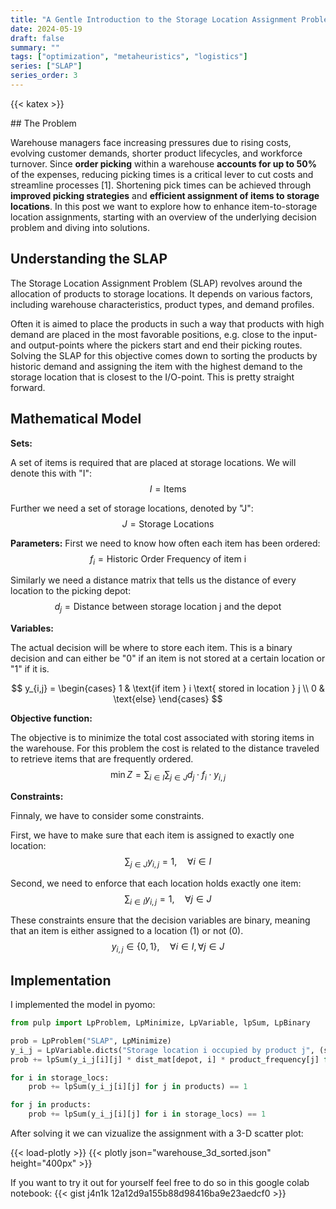 ```yaml
---
title: "A Gentle Introduction to the Storage Location Assignment Problem"
date: 2024-05-19
draft: false
summary: ""
tags: ["optimization", "metaheuristics", "logistics"]
series: ["SLAP"]
series_order: 3
---
```

{{< katex >}}

<div class="ml-embedded" data-form="f7ggmw"></div>
## The Problem

Warehouse managers face increasing pressures due to rising costs, evolving customer demands, shorter product lifecycles, and workforce turnover. Since **order picking** within a warehouse **accounts for up to 50%** of the expenses, reducing picking times is a critical lever to cut costs and streamline processes \[1\]. Shortening pick times can be achieved through **improved picking strategies** and **efficient assignment of items to storage locations**. In this post we want to explore how to enhance item-to-storage location assignments, starting with an overview of the underlying decision problem and diving into solutions.

## Understanding the SLAP

The Storage Location Assignment Problem (SLAP) revolves around the allocation of products to storage locations. It depends on various factors, including warehouse characteristics, product types, and demand profiles. 

Often it is aimed to place the products in such a way that products with high demand are placed in the most favorable positions, e.g. close to the input- and output-points where the pickers start and end their picking routes. Solving the SLAP for this objective comes down to sorting the products by historic demand and assigning the item with the highest demand to the storage location that is closest to the I/O-point. This is pretty straight forward. 

## Mathematical Model

**Sets:**

A set of items is required that are placed at storage locations. We will denote this with "I":
$$
I = \text{Items}
$$

Further we need a set of storage locations, denoted by "J":
$$
J = \text{Storage Locations}
$$

**Parameters:**
First we need to know how often each item has been ordered:
$$
f_{i} = \text{Historic Order Frequency of item i}
$$

Similarly we need a distance matrix that tells us the distance of every location to the picking depot:
$$
d_{j} = \text{Distance between storage location j and the depot}
$$

**Variables:**

The actual decision will be where to store each item. This is a binary decision and can either be "0" if an item is not stored at a certain location or "1" if it is. 

$$
y_{i,j} =
\begin{cases} 
1 & \text{if item } i \text{ stored in location } j \\
0 & \text{else}
\end{cases}
$$

**Objective function:**

The objective is to minimize the total cost associated with storing items in the warehouse. For this problem the cost is related to the distance traveled to retrieve items that are frequently ordered.
$$
 \min Z = \sum_{i \in I} \sum_{j \in J} d_j \cdot f_i \cdot y_{i,j}
$$

**Constraints:**

Finnaly, we have to consider some constraints.

First, we have to make sure that each item is assigned to exactly one location:  
$$
 \sum_{j \in J} y_{i,j} = 1, \quad \forall i \in I
$$

Second, we need to enforce that each location holds exactly one item:
$$
\sum_{i \in I} y_{i,j} = 1, \quad \forall j \in J
$$

These constraints ensure that the decision variables are binary, meaning that an item is either assigned to a location (1) or not (0).
$$
y_{i,j} \in \{0,1\}, \quad \forall i \in I, \forall j \in J
$$

## Implementation
I implemented the model in pyomo:

```python
from pulp import LpProblem, LpMinimize, LpVariable, lpSum, LpBinary

prob = LpProblem("SLAP", LpMinimize)
y_i_j = LpVariable.dicts("Storage location i occupied by product j", (storage_locs, products), 0, 1, LpBinary)
prob += lpSum(y_i_j[i][j] * dist_mat[depot, i] * product_frequency[j] for i in storage_locs for j in products)

for i in storage_locs:
    prob += lpSum(y_i_j[i][j] for j in products) == 1

for j in products:
    prob += lpSum(y_i_j[i][j] for i in storage_locs) == 1
``` 

After solving it we can vizualize the assignment with a 3-D scatter plot:

{{< load-plotly >}}
{{< plotly json="warehouse_3d_sorted.json" height="400px" >}}

If you want to try it out for yourself feel free to do so in this google colab notebook:
{{< gist j4n1k 12a12d9a155b88d98416ba9e23aedcf0 >}}


